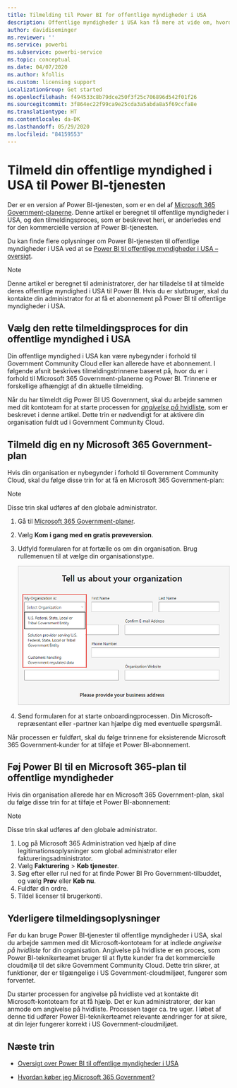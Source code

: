 ```yaml
---
title: Tilmelding til Power BI for offentlige myndigheder i USA
description: Offentlige myndigheder i USA kan få mere at vide om, hvordan de tilmelder sig Power BI, som er Government Community Cloud.
author: davidiseminger
ms.reviewer: ''
ms.service: powerbi
ms.subservice: powerbi-service
ms.topic: conceptual
ms.date: 04/07/2020
ms.author: kfollis
ms.custom: licensing support
LocalizationGroup: Get started
ms.openlocfilehash: f494533c8b79dce250f3f25c706896d542f01f26
ms.sourcegitcommit: 3f864ec22f99ca9e25cda3a5abda8a5f69ccfa8e
ms.translationtype: HT
ms.contentlocale: da-DK
ms.lasthandoff: 05/29/2020
ms.locfileid: "84159553"
---
```

# <a name="enroll-your-us-government-organization-in-the-power-bi-service"></a>Tilmeld din offentlige myndighed i USA til Power BI-tjenesten

Der er en version af Power BI-tjenesten, som er en del af [Microsoft 365 Government-planerne](https://www.microsoft.com/microsoft-365/government/compare-office-365-government-plans?rtc=1). Denne artikel er beregnet til offentlige myndigheder i USA, og den tilmeldingsproces, som er beskrevet heri, er anderledes end for den kommercielle version af Power BI-tjenesten.

Du kan finde flere oplysninger om Power BI-tjenesten til offentlige myndigheder i USA ved at se [Power BI til offentlige myndigheder i USA – oversigt](service-govus-overview.md).

> [!NOTE]
> Denne artikel er beregnet til administratorer, der har tilladelse til at tilmelde deres offentlige myndighed i USA til Power BI. Hvis du er slutbruger, skal du kontakte din administrator for at få et abonnement på Power BI til offentlige myndigheder i USA.
> 
> 

## <a name="select-the-right-sign-up-process-for-your-us-government-organization"></a>Vælg den rette tilmeldingsproces for din offentlige myndighed i USA

Din offentlige myndighed i USA kan være nybegynder i forhold til Government Community Cloud eller kan allerede have et abonnement. I følgende afsnit beskrives tilmeldingstrinnene baseret på, hvor du er i forhold til Microsoft 365 Government-planerne og Power BI. Trinnene er forskellige afhængigt af din aktuelle tilmelding.

Når du har tilmeldt dig Power BI US Government, skal du arbejde sammen med dit kontoteam for at starte processen for [*angivelse på* hvidliste](#additional-signup-information), som er beskrevet i denne artikel. Dette trin er nødvendigt for at aktivere din organisation fuldt ud i Government Community Cloud.

## <a name="sign-up-for-a-new-microsoft-365-government-plan"></a>Tilmeld dig en ny Microsoft 365 Government-plan

Hvis din organisation er nybegynder i forhold til Government Community Cloud, skal du følge disse trin for at få en Microsoft 365 Government-plan:

> [!NOTE]
> Disse trin skal udføres af den globale administrator.
>

1. Gå til [Microsoft 365 Government-planer](https://products.office.com/government/office-365-web-services-for-government).
2. Vælg **Kom i gang med en gratis prøveversion**.
3. Udfyld formularen for at fortælle os om din organisation. Brug rullemenuen til at vælge din organisationstype.

   ![Vælg organisationstype under tilmelding til prøveversion](media/service-govus-signup/gcc-trial-signup.png)

4. Send formularen for at starte onboardingprocessen. Din Microsoft-repræsentant eller -partner kan hjælpe dig med eventuelle spørgsmål.

Når processen er fuldført, skal du følge trinnene for eksisterende Microsoft 365 Government-kunder for at tilføje et Power BI-abonnement.

## <a name="add-power-bi-to-a-microsoft-365-government-plan"></a>Føj Power BI til en Microsoft 365-plan til offentlige myndigheder

Hvis din organisation allerede har en Microsoft 365 Government-plan, skal du følge disse trin for at tilføje et Power BI-abonnement:

> [!NOTE]
> Disse trin skal udføres af den globale administrator.
> 
> 

1. Log på Microsoft 365 Administration ved hjælp af dine legitimationsoplysninger som global administrator eller faktureringsadministrator.
2. Vælg **Fakturering** > **Køb tjenester**.
4. Søg efter eller rul ned for at finde Power BI Pro Government-tilbuddet, og vælg **Prøv** eller **Køb nu**.
5. Fuldfør din ordre.
6. Tildel licenser til brugerkonti.

## <a name="additional-signup-information"></a>Yderligere tilmeldingsoplysninger

Før du kan bruge Power BI-tjenester til offentlige myndigheder i USA, skal du arbejde sammen med dit Microsoft-kontoteam for at indlede *angivelse på hvidliste* for din organisation. Angivelse på hvidliste er en proces, som Power BI-teknikerteamet bruger til at flytte kunder fra det kommercielle cloudmiljø til det sikre Government Community Cloud. Dette trin sikrer, at funktioner, der er tilgængelige i US Government-cloudmiljøet, fungerer som forventet. 

Du starter processen for angivelse på hvidliste ved at kontakte dit Microsoft-kontoteam for at få hjælp. Det er kun administratorer, der kan anmode om angivelse på hvidliste. Processen tager ca. tre uger. I løbet af denne tid udfører Power BI-teknikerteamet relevante ændringer for at sikre, at din lejer fungerer korrekt i US Government-cloudmiljøet.


## <a name="next-steps"></a>Næste trin

* [Oversigt over Power BI til offentlige myndigheder i USA](service-govus-overview.md)
- [Hvordan køber jeg Microsoft 365 Government?](https://docs.microsoft.com/office365/servicedescriptions/office-365-platform-service-description/office-365-us-government/microsoft-365-government-how-to-buy#how-do-i-buy-microsoft-365-government)